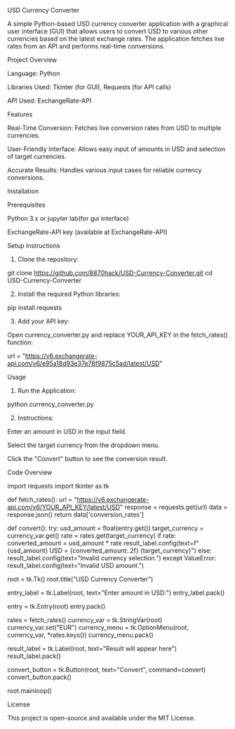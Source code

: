USD Currency Converter

A simple Python-based USD currency converter application with a graphical user interface (GUI) that allows users to convert USD to various other currencies based on the latest exchange rates. The application fetches live rates from an API and performs real-time conversions.

Project Overview

Language: Python

Libraries Used: Tkinter (for GUI), Requests (for API calls)

API Used: ExchangeRate-API


Features

Real-Time Conversion: Fetches live conversion rates from USD to multiple currencies.

User-Friendly Interface: Allows easy input of amounts in USD and selection of target currencies.

Accurate Results: Handles various input cases for reliable currency conversions.


Installation

Prerequisites

Python 3.x or jupyter lab(for gui interface)

ExchangeRate-API key (available at ExchangeRate-API)


Setup Instructions

1. Clone the repository:

git clone https://github.com/8870hack/USD-Currency-Converter.git
cd USD-Currency-Converter


2. Install the required Python libraries:

pip install requests


3. Add your API key:

Open currency_converter.py and replace YOUR_API_KEY in the fetch_rates() function:

url = "https://v6.exchangerate-api.com/v6/e95a18d93e37e78f9875c5ad/latest/USD"




Usage

1. Run the Application:

python currency_converter.py


2. Instructions:

Enter an amount in USD in the input field.

Select the target currency from the dropdown menu.

Click the "Convert" button to see the conversion result.




Code Overview

import requests
import tkinter as tk

def fetch_rates():
    url = "https://v6.exchangerate-api.com/v6/YOUR_API_KEY/latest/USD"
    response = requests.get(url)
    data = response.json()
    return data['conversion_rates']

def convert():
    try:
        usd_amount = float(entry.get())
        target_currency = currency_var.get()
        rate = rates.get(target_currency)
        if rate:
            converted_amount = usd_amount * rate
            result_label.config(text=f"{usd_amount} USD = {converted_amount:.2f} {target_currency}")
        else:
            result_label.config(text="Invalid currency selection.")
    except ValueError:
        result_label.config(text="Invalid USD amount.")

root = tk.Tk()
root.title("USD Currency Converter")

entry_label = tk.Label(root, text="Enter amount in USD:")
entry_label.pack()

entry = tk.Entry(root)
entry.pack()

rates = fetch_rates()
currency_var = tk.StringVar(root)
currency_var.set("EUR")
currency_menu = tk.OptionMenu(root, currency_var, *rates.keys())
currency_menu.pack()

result_label = tk.Label(root, text="Result will appear here")
result_label.pack()

convert_button = tk.Button(root, text="Convert", command=convert)
convert_button.pack()

root.mainloop()

License

This project is open-source and available under the MIT License.

